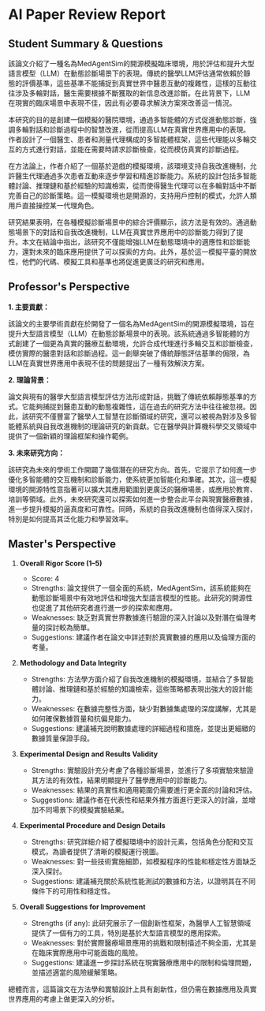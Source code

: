 # AI Paper Review Report

## Student Summary & Questions

該論文介紹了一種名為MedAgentSim的開源模擬臨床環境，用於評估和提升大型語言模型（LLM）在動態診斷場景下的表現。傳統的醫學LLM評估通常依賴於靜態的評價基準，這些基準不能捕捉到真實世界中醫患互動的複雜性，這樣的互動往往涉及多輪對話，醫生需要根據不斷獲取的新信息改進診斷。在此背景下，LLM在現實的臨床場景中表現不佳，因此有必要尋求解決方案來改善這一情況。

本研究的目的是創建一個模擬的醫院環境，通過多智能體的方式促進動態診斷，強調多輪對話和診斷過程中的智慧改進，從而提高LLM在真實世界應用中的表現。作者設計了一個醫生、患者和測量代理構成的多智能體框架，這些代理能以多輪交互的方式進行對話，並能在需要時請求診斷檢查，從而模仿真實的診斷過程。

在方法論上，作者介紹了一個基於遊戲的模擬環境，該環境支持自我改進機制，允許醫生代理通過多次患者互動來逐步學習和精進診斷能力。系統的設計包括多智能體討論、推理鏈和基於經驗的知識檢索，從而使得醫生代理可以在多輪對話中不斷完善自己的診斷策略。這一模擬環境也是開源的，支持用戶控制的模式，允許人類用戶直接操控某一代理角色。

研究結果表明，在各種模擬診斷場景中的綜合評價顯示，該方法是有效的。通過動態場景下的對話和自我改進機制，LLM在真實世界應用中的診斷能力得到了提升。本文在結論中指出，該研究不僅能增強LLM在動態環境中的適應性和診斷能力，還對未來的臨床應用提供了可以探索的方向。此外，基於這一模擬平臺的開放性，他們的代碼、模擬工具和基準也將促進更廣泛的研究和應用。

## Professor's Perspective

**1. 主要貢獻：**

該論文的主要學術貢獻在於開發了一個名為MedAgentSim的開源模擬環境，旨在提升大型語言模型（LLM）在動態診斷場景中的表現。該系統通過多智能體的方式創建了一個更為真實的醫療互動環境，允許合成代理進行多輪交互和診斷檢查，模仿實際的醫患對話和診斷過程。這一創舉突破了傳統靜態評估基準的侷限，為LLM在真實世界應用中表現不佳的問題提出了一種有效解決方案。

**2. 理論背景：**

論文與現有的醫學大型語言模型評估方法形成對話，挑戰了傳統依賴靜態基準的方式。它能夠捕捉到醫患互動的動態複雜性，這在過去的研究方法中往往被忽視。因此，該研究不僅豐富了醫學人工智慧在診斷領域的研究，還可以被視為對涉及多智能體系統與自我改進機制的理論研究的新貢獻。它在醫學與計算機科學交叉領域中提供了一個新穎的理論框架和操作範例。

**3. 未來研究方向：**

該研究為未來的學術工作開闢了幾個潛在的研究方向。首先，它提示了如何進一步優化多智能體的交互機制和診斷能力，使系統更加智能化和準確。其次，這一模擬環境的開源特性意指著可以擴大其應用範圍到更廣泛的醫療場景，或應用於教育、培訓等領域。此外，未來研究還可以探索如何進一步整合此平台與現實醫療數據，進一步提升模擬的逼真度和可靠性。同時，系統的自我改進機制也值得深入探討，特別是如何提高其泛化能力和學習效率。

## Master's Perspective

1. **Overall Rigor Score (1–5)**
   - Score: 4
   - Strengths: 論文提供了一個全面的系統，MedAgentSim，該系統能夠在動態診斷場景中有效地評估和增強大型語言模型的性能。此研究的開源性也促進了其他研究者進行進一步的探索和應用。
   - Weaknesses: 缺乏對真實世界數據進行驗證的深入討論以及對潛在倫理考量的探討較為簡單。
   - Suggestions: 建議作者在論文中詳述對於真實數據的應用以及倫理方面的考量。

2. **Methodology and Data Integrity**
   - Strengths: 方法學方面介紹了自我改進機制的模擬環境，並結合了多智能體討論、推理鏈和基於經驗的知識檢索，這些策略都表現出強大的設計能力。
   - Weaknesses: 在數據完整性方面，缺少對數據集處理的深度講解，尤其是如何確保數據質量和抗偏見能力。
   - Suggestions: 建議補充說明數據處理的詳細過程和措施，並提出更細緻的數據質量保證手段。

3. **Experimental Design and Results Validity**
   - Strengths: 實驗設計充分考慮了各種診斷場景，並進行了多項實驗來驗證其方法的有效性，結果明顯提升了醫學應用中的診斷能力。
   - Weaknesses: 結果的真實性和適用範圍仍需要進行更全面的討論和評估。
   - Suggestions: 建議作者在代表性和結果外推方面進行更深入的討論，並增加不同場景下的模擬實驗結果。

4. **Experimental Procedure and Design Details**
   - Strengths: 研究詳細介紹了模擬環境中的設計元素，包括角色分配和交互模式，為讀者提供了清晰的模擬運行視圖。
   - Weaknesses: 對一些技術實施細節，如模擬程序的性能和穩定性方面缺乏深入探討。
   - Suggestions: 建議補充關於系統性能測試的數據和方法，以證明其在不同條件下的可用性和穩定性。

5. **Overall Suggestions for Improvement**
   - Strengths (if any): 此研究展示了一個創新性框架，為醫學人工智慧領域提供了一個有力的工具，特別是基於大型語言模型的應用探索。
   - Weaknesses: 對於實際醫療場景應用的挑戰和限制描述不夠全面，尤其是在臨床實際應用中可能面臨的風險。
   - Suggestions: 建議進一步探討系統在現實醫療應用中的限制和倫理問題，並描述適當的風險緩解策略。 

總體而言，這篇論文在方法學和實驗設計上具有創新性，但仍需在數據應用及真實世界應用的考慮上做更深入的分析。
